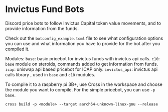 # Invictus Fund Bots
Discord price bots to follow Invictus Capital token value movements, and to provide information from the funds.

Check out the `botconfig_example.toml` file to see what configuration options you can use and what information you have to provide for the bot after you compiled it.

Modules:
    `base`: basic pricebot for invictus funds with invictus api calls.
    `c10`: `base` module on steroids, commands added to get information from funds.
    `icap`: uniswap api based pricebot for ICAP only.
    `invictus_api`: invictus api calls library , used in `base` and `c10` mudules.

To compile it to a raspberry pi 3B+, use Cross in the workspace and choose the module you want to compile. For the simple pricebot, you can use `-p base`.

`cross build -p <module> --target aarch64-unknown-linux-gnu --release`

